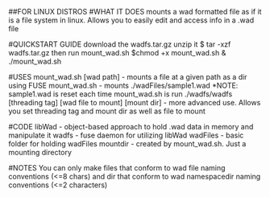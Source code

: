 ##FOR LINUX DISTROS 
#WHAT IT DOES
mounts a wad formatted file as if it is a file system in linux. Allows you to easily edit and access info in a .wad file

#QUICKSTART GUIDE
download the wadfs.tar.gz 
unzip it 
$ tar -xzf wadfs.tar.gz
then run mount_wad.sh 
$chmod +x mount_wad.sh & ./mount_wad.sh

#USES 
mount_wad.sh [wad path] - mounts a file at a given path as a dir using FUSE
mount_wad.sh - mounts ./wadFiles/sample1.wad
    *NOTE: sample1.wad is reset each time mount_wad.sh is run
./wadfs/wadfs [threading tag] [wad file to mount] [mount dir] - more advanced use. Allows you set threading tag and mount dir as well as file to mount

#CODE
libWad - object-based approach to hold .wad data in memory and manipulate it 
wadfs - fuse daemon for utilizing libWad
wadFiles - basic folder for holding wadFiles 
mountdir - created by mount_wad.sh. Just a mounting directory

#NOTES
You can only make files that conform to wad file naming conventions (<=8 chars) and dir that conform to wad namespacedir naming conventions (<=2 characters)